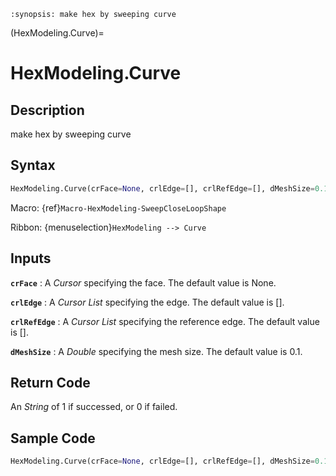 ```{module} HexModeling.Curve()
:synopsis: make hex by sweeping curve
```

(HexModeling.Curve)=

# HexModeling.Curve

## Description

make hex by sweeping curve

## Syntax

```python
HexModeling.Curve(crFace=None, crlEdge=[], crlRefEdge=[], dMeshSize=0.1)
```

Macro: {ref}`Macro-HexModeling-SweepCloseLoopShape`

Ribbon: {menuselection}`HexModeling --> Curve`

## Inputs

**`crFace`**
: A _Cursor_ specifying the face. The default value is None.

**`crlEdge`**
: A _Cursor List_ specifying the edge. The default value is [].

**`crlRefEdge`**
: A _Cursor List_ specifying the reference edge. The default value is [].

**`dMeshSize`**
: A _Double_ specifying the mesh size. The default value is 0.1.

## Return Code

An _String_ of 1 if successed, or 0 if failed.

## Sample Code

```python
HexModeling.Curve(crFace=None, crlEdge=[], crlRefEdge=[], dMeshSize=0.1)
```

